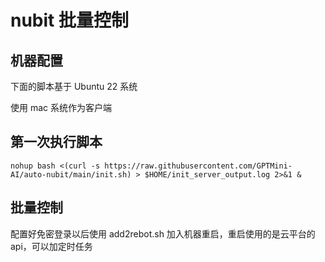 # nubit 批量控制

## 机器配置

下面的脚本基于 Ubuntu 22 系统

使用 mac 系统作为客户端

## 第一次执行脚本

```shell
nohup bash <(curl -s https://raw.githubusercontent.com/GPTMini-AI/auto-nubit/main/init.sh) > $HOME/init_server_output.log 2>&1 &
```

## 批量控制

配置好免密登录以后使用 add2rebot.sh 加入机器重启，重启使用的是云平台的 api，可以加定时任务
